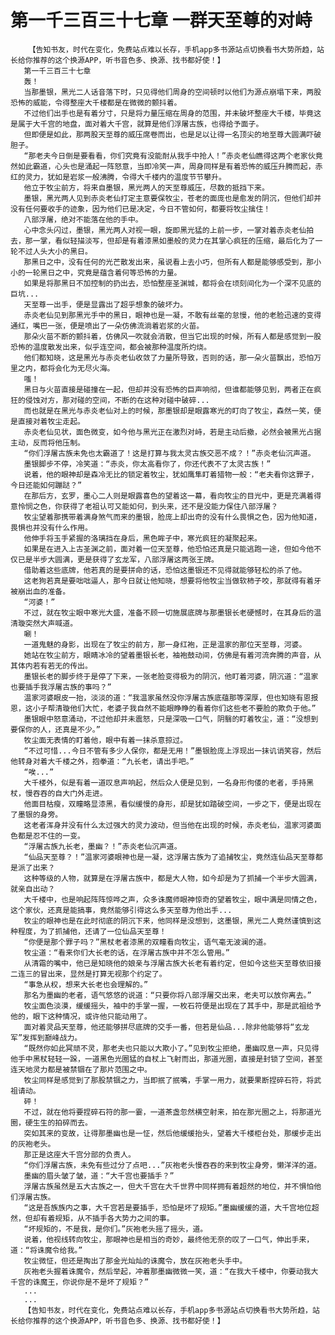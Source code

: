 # 第一千三百三十七章 一群天至尊的对峙
        【告知书友，时代在变化，免费站点难以长存，手机app多书源站点切换看书大势所趋，站长给你推荐的这个换源APP，听书音色多、换源、找书都好使！】
       第一千三百三十七章
       轰！
       当那墨银，黑光二人话音落下时，只见得他们周身的空间顿时以他们为源点崩塌下来，两股恐怖的威能，令得整座大千楼都是在微微的颤抖着。
       不过他们出手也是有着分寸，只是将力量压缩在周身的范围，并未破坏整座大千楼，毕竟这是属于大千宫的地盘，面对着大千宫，就算是他们浮屠古族，也得给予面子。
       但即便是如此，那两股天至尊的威压席卷而出，也是足以让得一名顶尖的地至尊大圆满吓破胆子。
       “那老夫今日倒是要看看，你们究竟有没能耐从我手中抢人！”赤炎老仙瞧得这两个老家伙竟然如此霸道，心头也是涌起一阵怒意，当即冷笑一声，周身同样是有着恐怖的威压升腾而起，赤红的灵力，犹如是岩浆一般沸腾，令得大千楼内的温度节节攀升。
       他立于牧尘前方，将来自墨银，黑光两人的天至尊威压，尽数的抵挡下来。
       墨银，黑光两人见到赤炎老仙打定主意要保牧尘，苍老的面庞也是愈发的阴沉，但他们却并没有任何要收手的迹象，因为他们已是决定，今日不管如何，都要将牧尘擒住！
       八部浮屠，绝对不能落在他的手中。
       心中念头闪过，墨银，黑光两人对视一眼，旋即黑光猛的上前一步，一掌对着赤炎老仙拍去，那一掌，看似轻描淡写，但却是有着漆黑如墨般的灵力在其掌心疯狂的压缩，最后化为了一轮不过人头大小的黑日。
       那黑日之中，没有任何的光芒散发出来，虽说看上去小巧，但所有人都是能够感受到，那小小的一轮黑日之中，究竟是蕴含着何等恐怖的力量。
       如果是将那黑日不加控制的扔出去，恐怕整座圣渊城，都将会在顷刻间化为一个深不见底的巨坑...
       天至尊一出手，便是显露出了超乎想象的破坏力。
       赤炎老仙见到那黑光手中的黑日，眼神也是一凝，不敢有丝毫的怠慢，他的老脸迅速的变得通红，嘴巴一张，便是喷出了一朵仿佛流淌着岩浆的火苗。
       那朵火苗不断的颤抖着，仿佛风一吹就会消散，但当它出现的时候，所有人都是感觉到一股恐怖的温度散发出来，似乎连空间，都会被那种温度所灼烧。
       他们都知晓，这是黑光与赤炎老仙收敛了力量所导致，否则的话，那一朵火苗飘出，恐怕万里之内，都将会化为无尽火海。
       嗤！
       黑日与火苗直接是碰撞在一起，但却并没有恐怖的巨声响彻，但谁都能够见到，两者正在疯狂的侵蚀对方，那对碰的空间，不断的在这种对碰中破碎...
       而也就是在黑光与赤炎老仙对上的时候，那墨银却是眼露寒光的盯向了牧尘，森然一笑，便是直接对着牧尘走起。
       赤炎老仙见状，面色微变，如今他与黑光正在激烈对峙，若是主动后撤，必然会被黑光占据主动，反而将他压制。
       “你们浮屠古族未免也太霸道了！这是打算与我太灵古族交恶不成？！”赤炎老仙沉声道。
       墨银脚步不停，冷笑道：“赤炎，你太高看你了，你还代表不了太灵古族！”
       说着，他的眼神却是森冷无比的锁定着牧尘，犹如鹰隼盯着猎物一般：“老夫看你这罪子，今日还能如何蹦跶？”
       在那后方，玄罗，墨心二人则是眼露喜色的望着这一幕，看向牧尘的目光中，更是充满着得意怜悯之色，你获得了老祖认可又能如何，到头来，还不是没能力保住八部浮屠？
       牧尘望着那携带着满身煞气而来的墨银，脸庞上却出奇的没有什么畏惧之色，因为他知道，畏惧也并没有什么作用。
       他伸手将玉手紧握的洛璃挡在身后，黑色眸子中，寒光疯狂的凝聚起来。
       如果是在进入上古圣渊之前，面对着一位天至尊，他恐怕还真是只能逃跑一途，但如今他不仅已是半步大圆满，更是获得了玄龙军，八部浮屠这两张王牌。
       借助着这些底牌，他若真的是要拼命的话，恐怕这墨银还不见得就能够轻松的杀了他。
       这老狗若真是要咄咄逼人，那今日就让他知晓，想要将他牧尘当做软柿子咬，那就得有着牙被崩出血的准备。
       “河婆！”
       不过，就在牧尘眼中寒光大盛，准备不顾一切施展底牌与那墨银长老硬憾时，在其身后的温清璇突然大声喊道。
       唰！
       一道鬼魅的身影，出现在了牧尘的前方，那一身红袍，正是温家的那位天至尊，河婆。
       她站在牧尘前方，眼睛冰冷的望着墨银长老，袖袍鼓动间，仿佛是有着河流奔腾的声音，从其体内若有若无的传出。
       墨银长老的脚步终于是停了下来，一张老脸变得极为的阴沉，他盯着河婆，阴沉道：“温家也要插手我浮屠古族的事吗？”
       温家河婆眼皮一抬，淡淡的道：“我温家虽然没你浮屠古族底蕴那等深厚，但也知晓有恩报恩，这小子帮清璇他们大忙，老婆子我自然不能眼睁睁的看着你们这些老不要脸的欺负于他。”
       墨银眼中怒意涌动，不过他却并未震怒，只是深吸一口气，阴翳的盯着牧尘，道：“没想到要保你的人，还真是不少。”
       牧尘面无表情的盯着他，眼中有着一抹杀意掠过。
       “不过可惜...今日不管有多少人保你，都是无用！”墨银脸庞上浮现出一抹讥诮笑容，然后他转身对着大千楼之外，抱拳道：“九长老，请出手吧。”
       “唉...”
       大千楼外，似是有着一道叹息声响起，然后众人便是见到，一名身形佝偻的老者，手持黑杖，慢吞吞的自大门外走进。
       他面目枯瘦，双瞳略显漆黑，看似缓慢的身形，却是犹如踏破空间，一步之下，便是出现在了墨银的身旁。
       这老者浑身并没有什么太过强大的灵力波动，但当他在出现的时候，赤炎老仙，温家河婆面色都是忍不住的一变。
       “浮屠古族九长老，墨幽？！”赤炎老仙沉声道。
       “仙品天至尊？！”温家河婆眼神也是一凝，这浮屠古族为了追捕牧尘，竟然连仙品天至尊都是派了出来？
       这种等级的人物，就算是在浮屠古族中，都是大人物，如今却是为了抓捕一个半步大圆满，就亲自出动？
       大千楼中，也是响起阵阵惊哗之声，众多诛魔师眼神惊奇的望着牧尘，眼中满是同情之色，这个家伙，还真是能搞事，竟然能够引得这么多天至尊为他出手...
       牧尘的眼神也是在此时彻底的阴沉下来，他同样是没想到，这墨银，黑光二人竟然谨慎到这种程度，为了抓捕他，还请了一位仙品天至尊！
       “你便是那个罪子吗？”黑杖老者漆黑的双瞳看向牧尘，语气毫无波澜的道。
       牧尘道：“看来你们大长老的话，在浮屠古族中并不怎么管用。”
       从清霜的嘴中，他已是知晓他的娘亲与浮屠古族大长老有着约定，但如今这些天至尊依旧接二连三的冒出来，显然是打算无视那个约定了。
       “事急从权，想来大长老也会理解的。”
       那名为墨幽的老者，语气悠悠的说道：“只要你将八部浮屠交出来，老夫可以放你离去。”
       牧尘面色淡漠，缓缓摇头，袖中的手掌一握，一枚石符便是出现在了其手中，那是武祖给予他的，眼下这种情况，或许他只能动用了。
       面对着灵品天至尊，他还能够拼尽底牌的交手一番，但若是仙品...除非他能够将“玄龙军”发挥到巅峰战力。
       “既然你如此冥顽不灵，那老夫也只能以大欺小了。”见到牧尘拒绝，墨幽叹息一声，只见得他手中黑杖轻轻一跺，一道黑色光圈猛的自杖上飞射而出，那道光圈，直接是封锁了空间，甚至连天地灵力都是被禁锢在了那片范围之中。
       牧尘同样是感觉到了那股禁锢之力，当即抿了抿嘴，手掌一用力，就要果断捏碎石符，将武祖请动。
       砰！
       不过，就在他将要捏碎石符的那一霎，一道茶盏忽然横空射来，拍在那光圈之上，将那道光圈，硬生生的拍碎而去。
       突如其来的变故，让得那墨幽也是一怔，然后他缓缓抬头，望着大千楼柜台处，那缓步走出的灰袍老头。
       那正是这座大千宫分部的负责人。
       “你们浮屠古族，未免有些过分了点吧...”灰袍老头慢吞吞的来到牧尘身旁，懒洋洋的道。
       墨幽的眉头皱了皱，道：“大千宫也要插手？”
       浮屠古族虽然是五大古族之一，但大千宫在大千世界中同样拥有着超然的地位，并不惧怕他们浮屠古族。
       “这是吾族族内之事，大千宫若是要插手，恐怕是坏了规矩。”墨幽缓缓的道，大千宫地位超然，但却有着规矩，从不插手各大势力之间的事。
       “坏规矩的，不是我，是你们。”灰袍老头摇了摇头，道。
       说着，他视线转向牧尘，那眼神也是相当的奇妙，最终他无奈的叹了一口气，伸出手来，道：“将诛魔令给我。”
       牧尘微怔，但还是掏出了那金光灿灿的诛魔令，放在灰袍老头手中。
       灰袍老头握着诛魔令，然后举起，冲着那墨幽微微一笑，道：“在我大千楼中，你要动我大千宫的诛魔王，你说你是不是坏了规矩？”
       ...
       ...
       【告知书友，时代在变化，免费站点难以长存，手机app多书源站点切换看书大势所趋，站长给你推荐的这个换源APP，听书音色多、换源、找书都好使！】